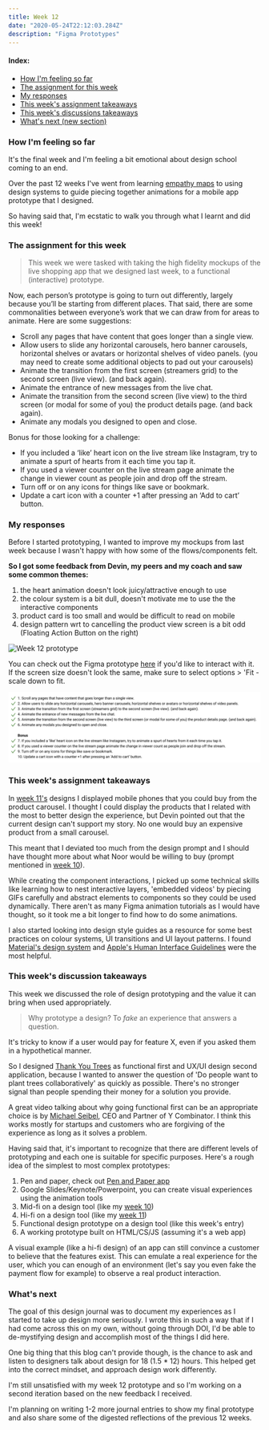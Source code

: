 ```yaml
---
title: Week 12
date: "2020-05-24T22:12:03.284Z"
description: "Figma Prototypes"
---
```


#### Index:

- [How I'm feeling so far](#howAmIfeeling)
- [The assignment for this week](#assignment)
- [My responses](#responses)
- [This week's assignment takeaways](#assignmentTakeaways)
- [This week's discussions takeaways](#discussionTakeaways)
- [What's next (new section)](#next)

### <a name="howAmIfeeling"></a> How I'm feeling so far
It's the final week and I'm feeling a bit emotional about design school coming to an end. 

Over the past 12 weeks I've went from learning [empathy maps](/week-4) to using design systems to guide piecing together animations for a mobile app prototype that I designed. 

So having said that, I'm ecstatic to walk you through what I learnt and did this week!

### <a name="assignment"></a> The assignment for this week
> This week we were tasked with taking the high fidelity mockups of the live shopping app that we designed last week, to a functional (interactive) prototype.

Now, each person’s prototype is going to turn out differently, largely because you’ll be starting from different places. That said, there are some commonalities between everyone’s work that we can draw from for areas to animate. Here are some suggestions:
- Scroll any pages that have content that goes longer than a single view.
- Allow users to slide any horizontal carousels, hero banner carousels, horizontal shelves or avatars or horizontal shelves of video panels. (you may need to create some additional objects to pad out your carousels)
- Animate the transition from the first screen (streamers grid) to the second screen (live view). (and back again).
- Animate the entrance of new messages from the live chat.
- Animate the transition from the second screen (live view) to the third screen (or modal for some of you) the product details page. (and back again).
- Animate any modals you designed to open and close. 

Bonus for those looking for a challenge:
- If you included a ‘like’ heart icon on the live stream like Instagram, try to animate a spurt of hearts from it each time you tap it.
- If you used a viewer counter on the live stream page animate the change in viewer count as people join and drop off the stream.
- Turn off or on any icons for things like save or bookmark.
- Update a cart icon with a counter +1 after pressing an ‘Add to cart’ button.

### <a name="responses"></a> My responses
Before I started prototyping, I wanted to improve my mockups from last week because I wasn't happy with how some of the flows/components felt. 

**So I got some feedback from Devin, my peers and my coach and saw some common themes:**
1. the heart animation doesn't look juicy/attractive enough to use
2. the colour system is a bit dull, doesn't motivate me to use the the interactive components
3. product card is too small and would be difficult to read on mobile
4. design pattern wrt to cancelling the product view screen is a bit odd (Floating Action Button on the right)

![Week 12 prototype](./week12_prototype.gif)

You can check out the Figma prototype [here](https://www.figma.com/proto/QjffU1w5lgBGZMyroEVKhr/Shopping-App?node-id=334%3A2&scaling=scale-down) if you'd like to interact with it. If the screen size doesn't look the same, make sure to select options > 'Fit - scale down to fit.

![Checklist](./checklist.png)


### <a name="assignmentTakeaways"></a> This week's assignment takeaways

In [week 11's](/week-11) designs I displayed mobile phones that you could buy from the product carousel. I thought I could display the products that I related with the most to better design the experience, but Devin pointed out that the current design can't support my story. No one would buy an expensive product from a small carousel. 

This meant that I deviated too much from the design prompt and I should have thought more about what Noor would be willing to buy (prompt mentioned in [week 10](/week-10)).

While creating the component interactions, I picked up some technical skills like learning how to nest interactive layers, 'embedded videos' by piecing GIFs carefully and abstract elements to components so they could be used dynamically. There aren't as many Figma animation tutorials as I would have thought, so it took me a bit longer to find how to do some animations.

I also started looking into design style guides as a resource for some best practices on colour systems, UI transitions and UI layout patterns. I found [Material's design system](http://material.io/design/) and 
[Apple's Human Interface Guidelines](https://developer.apple.com/design/human-interface-guidelines/ios/overview/themes/) were the most helpful.

### <a name="discussionTakeaways"></a> This week's discussion takeaways

This week we discussed the role of design prototyping and the value it can bring when used appropriately. 

> Why prototype a design? To *fake* an experience that answers a question. 

It's tricky to know if a user would pay for feature X, even if you asked them in a hypothetical manner. 

So I designed [Thank You Trees](https://thankyoutrees.io) as functional first and UX/UI design second application, because I wanted to answer the question of 'Do people want to plant trees collaboratively' as quickly as possible. There's no stronger signal than people spending their money for a solution you provide. 

A great video talking about why going functional first can be an appropriate choice is by [Michael Seibel](https://www.youtube.com/watch?v=1hHMwLxN6EM), CEO and Partner of Y Combinator. I think this works mostly for startups and customers who are forgiving of the experience as long as it solves a problem.

Having said that, it's important to recognize that there are different levels of prototyping and each one is suitable for specific purposes. Here's a rough idea of the simplest to most complex prototypes: 
1. Pen and paper, check out [Pen and Paper app](https://marvelapp.com/pop/)
2. Google Slides/Keynote/Powerpoint, you can create visual experiences using the animation tools
3. Mid-fi on a design tool (like my [week 10](/week-10))
4. Hi-fi on a design tool (like my [week 11](/week-11))
5. Functional design prototype on a design tool (like this week's entry)
6. A working prototype built on HTML/CS/JS (assuming it's a web app)

A visual example (like a hi-fi design) of an app can still convince a customer to believe that the features exist. This can emulate a real experience for the user, which you can enough of an environment (let's say you even fake the payment flow for example) to observe a real product interaction.

### <a name="next"></a> What's next
The goal of this design journal was to document my experiences as I started to take up design more seriously. I wrote this in such a way that if I had come across this on my own, without going through DOI, I'd be able to de-mystifying design and accomplish most of the things I did here. 

One big thing that this blog can't provide though, is the chance to ask and listen to designers talk about design for 18 (1.5 * 12) hours. This helped get into the correct mindset, and approach design work differently. 

I'm still unsatisfied with my week 12 prototype and so I'm working on a second iteration based on the new feedback I received. 

I'm planning on writing 1-2 more journal entries to show my final prototype and also share some of the digested reflections of the previous 12 weeks. 

